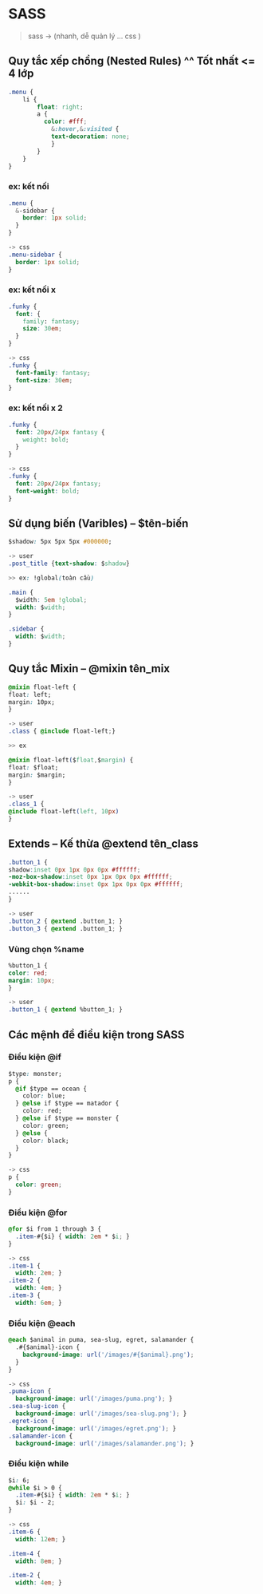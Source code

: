 # SASS

> sass -> (nhanh, dễ quản lý ... css )
## Quy tắc xếp chồng (Nested Rules) ^^ Tốt nhất <= 4 lớp
```css
.menu {
 	li {
 		float: right;
		a {
		  color: #fff;
			&:hover,&:visited {
			text-decoration: none;
			}
		}
 	}
}
```
### ex: kết nối
```css
.menu {
  &-sidebar {
    border: 1px solid;
  }
}

-> css
.menu-sidebar {
  border: 1px solid;
}
```
### ex: kết nối x
```css
.funky {
  font: {
    family: fantasy;
    size: 30em;
  }
}

-> css
.funky {
  font-family: fantasy;
  font-size: 30em;
}
```
### ex: kết nối x 2
```css
.funky {
  font: 20px/24px fantasy {
    weight: bold;
  }
}

-> css
.funky {
  font: 20px/24px fantasy;
  font-weight: bold;
}
```
## Sử dụng biến (Varibles) – $tên-biến
```css
$shadow: 5px 5px 5px #000000;

-> user
.post_title {text-shadow: $shadow}

>> ex: !global(toàn cầu)

.main {
  $width: 5em !global;
  width: $width;
}

.sidebar {
  width: $width;
}
```
## Quy tắc Mixin – @mixin tên_mix
```css
@mixin float-left {
float: left;
margin: 10px;
}

-> user
.class { @include float-left;}

>> ex

@mixin float-left($float,$margin) {
float: $float;
margin: $margin;
}

-> user
.class_1 {
@include float-left(left, 10px)
}
```
## Extends – Kế thừa @extend tên_class
```css
.button_1 {
shadow:inset 0px 1px 0px 0px #ffffff;
-moz-box-shadow:inset 0px 1px 0px 0px #ffffff;
-webkit-box-shadow:inset 0px 1px 0px 0px #ffffff;
......
}

-> user
.button_2 { @extend .button_1; }
.button_3 { @extend .button_1; }
```
### Vùng chọn %name
```css
%button_1 {
color: red;
margin: 10px;
}

-> user
.button_1 { @extend %button_1; }
```
## Các mệnh đề điều kiện trong SASS
### Điều kiện @if
```css
$type: monster;
p {
  @if $type == ocean {
    color: blue;
  } @else if $type == matador {
    color: red;
  } @else if $type == monster {
    color: green;
  } @else {
    color: black;
  }
}

-> css
p {
  color: green; 
}
```
### Điều kiện @for
```css
@for $i from 1 through 3 {
  .item-#{$i} { width: 2em * $i; }
}

-> css
.item-1 {
  width: 2em; }
.item-2 {
  width: 4em; }
.item-3 {
  width: 6em; }
```
### Điều kiện @each
```css
@each $animal in puma, sea-slug, egret, salamander {
  .#{$animal}-icon {
    background-image: url('/images/#{$animal}.png');
  }
}

-> css
.puma-icon {
  background-image: url('/images/puma.png'); }
.sea-slug-icon {
  background-image: url('/images/sea-slug.png'); }
.egret-icon {
  background-image: url('/images/egret.png'); }
.salamander-icon {
  background-image: url('/images/salamander.png'); }
```
### Điều kiện while
```css
$i: 6;
@while $i > 0 {
  .item-#{$i} { width: 2em * $i; }
  $i: $i - 2;
}

-> css
.item-6 {
  width: 12em; }

.item-4 {
  width: 8em; }

.item-2 {
  width: 4em; }
```


